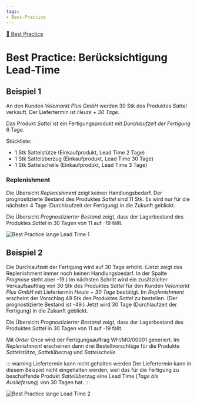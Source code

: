 ```yaml
---
tags:
- Best-Practice
---
```

[🔗 Best Practice](Best%20Practice.md)
# Best Practice: Berücksichtigung Lead-Time

## Beispiel 1

An den Kunden *Velomarkt Plus GmbH* werden 30 Stk des Produktes *Sattel* verkauft. Der Liefertermin ist *Heute + 30 Tage*.

Das Produkt *Sattel* ist ein Fertigungsprodukt mit *Durchlaufzeit der Fertigung* 6 Tage.

Stückliste:
- 1 Stk Sattelstütze (Einkaufprodukt, Lead Time 2 Tage)
- 1 Stk Sattelüberzug (Einkaufprodukt, Lead Time 30 Tage)
- 1 Stk Sattelschelle (Einkaufprodukt, Lead Time 3 Tage)

### Replenishment

Die Übersicht *Replenishment* zeigt keinen Handlungsbedarf. Der prognostizierte Bestand des Produktes *Sattel* sind 11 Stk. Es wird nur für die nächsten 4 Tage (Durchlaufzeit der Fertigung) in die Zukunft geblickt.

Die Übersicht *Prognostizierter Bestand* zeigt, dass der Lagerbestand des Produktes *Sattel* in 30 Tagen von 11 auf -19 fällt.

![Best Practice lange Lead Time 1](assets/Best%20Practice%20lange%20Lead%20Time%201.svg)

## Beispiel 2

Die Durchlaufzeit der Fertigung wird auf 30 Tage erhöht. (Jetzt zeigt das Replenishment immer noch keinen Handlungsbedarf. In der Spalte *Prognose* steht aber -19.)
Im nächsten Schritt wird ein zusätzlicher Verkaufsauftrag von 30 Stk des Produktes *Sattel* für den Kunden *Velomarkt Plus GmbH* mit Liefertermin *Heute + 30 Tage* bestätigt.
Im *Replenishment* erscheint der Vorschlag 49 Stk des Produktes *Sattel* zu bestellen. (Der prognostizierte Bestand ist -49.) Jetzt wird 30 Tage (Durchlaufzeit der Fertigung) in die Zukunft geblickt.

Die Übersicht *Prognostizierter Bestand* zeigt, dass der Lagerbestand des Produktes *Sattel* in 30 Tagen von 11 auf -19 fällt.

Mit *Order Once* wird der Fertigungsauftrag WH/MO/00001 generiert. Im *Replenishment* erscheinen dann drei Bestellvorschläge für die Produkte *Sattelstütze*, *Sattelüberzug* und *Sattelschelle*.

::: warning Liefertermin kann nicht gehalten werden
Der Liefertermin kann in diesem Beispiel nicht eingehalten werden, weil das für die Fertigung zu beschaffende Produkt *Sattelüberzug* eine Lead Time (*Tage bis Auslieferung*) von 30 Tagen hat.
:::

![Best Practice lange Lead Time 2](assets/Best%20Practice%20lange%20Lead%20Time%202.svg)
